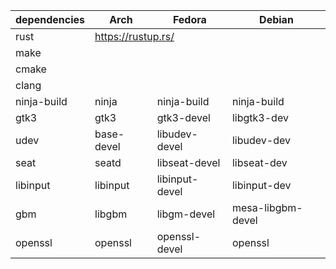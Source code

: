 
<table>
  <thead>
    <tr>
      <th>dependencies</th>
      <th>Arch</th>
      <th>Fedora</th>
      <th>Debian</th>
    </tr>
  </thead>
  <tbody>
    <tr>
      <td>rust</td>
      <td colspan=3><a href="https://rustup.rs/">https://rustup.rs/</a></td>
    </tr>
    <tr>
      <td colspan=4>make</td>
    </tr>
    <tr>
      <td colspan=4>cmake</td>
    </tr>
    <tr>
      <td colspan=4>clang</td>
    </tr>
    <tr>
      <td>ninja-build</td>
      <td>ninja</td>
      <td>ninja-build</td>
      <td>ninja-build</td>
    </tr>
    <tr>
      <td>gtk3</td>
      <td>gtk3</td>
      <td>gtk3-devel</td>
      <td>libgtk3-dev</td>
    </tr>
    <tr>
      <td>udev</td>
      <td>base-devel</td>
      <td>libudev-devel</td>
      <td>libudev-dev</td>
    </tr>
    <tr>
      <td>seat</td>
      <td>seatd</td>
      <td>libseat-devel</td>
      <td>libseat-dev</td>
    </tr>
    <tr>
      <td>libinput</td>
      <td>libinput</td>
      <td>libinput-devel</td>
      <td>libinput-dev</td>
    </tr>
    <tr>
      <td>gbm</td>
      <td>libgbm</td>
      <td>libgm-devel</td>
      <td>mesa-libgbm-devel</td>
    </tr>
    <tr>
      <td>openssl</td>
      <td>openssl</td>
      <td>openssl-devel</td>
      <td>openssl</td>
    </tr>
  </tbody>
</table>
